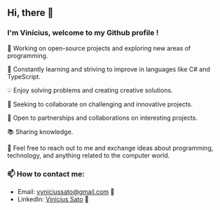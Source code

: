 ## Hi, there 👋
### I'm Vinícius, welcome to my Github profile !

🔭 Working on open-source projects and exploring new areas of programming.

🌱 Constantly learning and striving to improve in languages like C# and TypeScript.

💡 Enjoy solving problems and creating creative solutions.

🎯 Seeking to collaborate on challenging and innovative projects.

🤝 Open to partnerships and collaborations on interesting projects.

📚 Sharing knowledge.

💬 Feel free to reach out to me and exchange ideas about programming, technology, and anything related to the computer world.

### 📫 How to contact me:
- Email: vyniciussato@gmail.com 📧
- LinkedIn: [Vinícius Sato](www.linkedin.com/in/vinícius-sato-de-oliveira/) 💼
